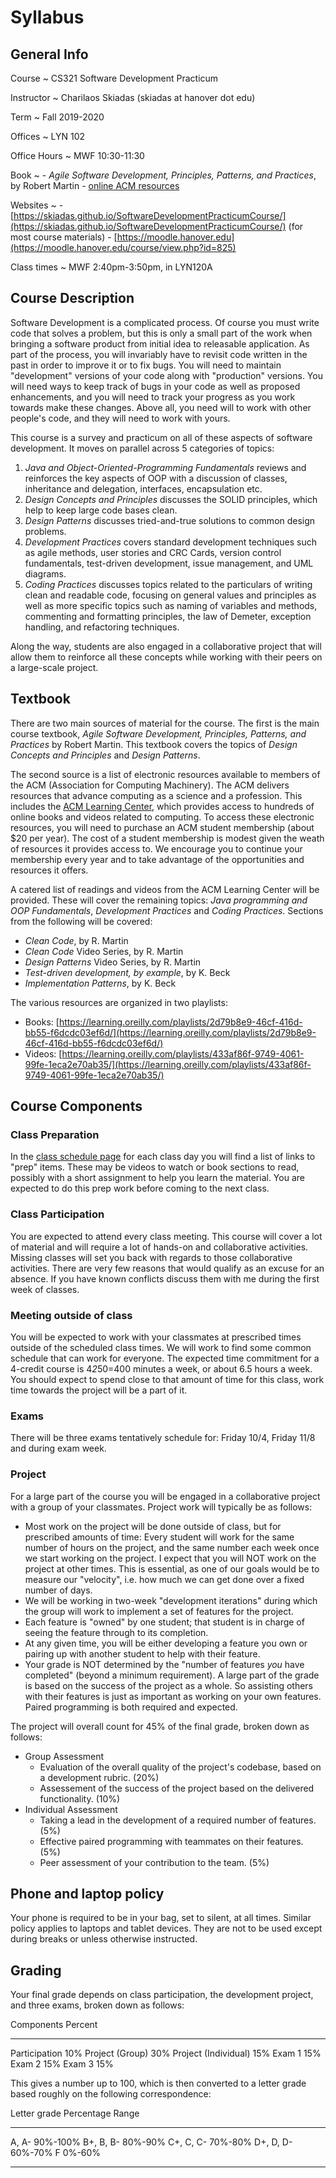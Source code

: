 # Syllabus

## General Info

Course
  ~ CS321 Software Development Practicum

Instructor
  ~ Charilaos Skiadas (skiadas at hanover dot edu)

Term
  ~ Fall 2019-2020

Offices
  ~ LYN 102

Office Hours
  ~ MWF 10:30-11:30

Book
  ~ - *Agile Software Development, Principles, Patterns, and Practices*, by Robert Martin
    - [online ACM resources](http://learning.acm.org)

Websites
  ~ - [https://skiadas.github.io/SoftwareDevelopmentPracticumCourse/](https://skiadas.github.io/SoftwareDevelopmentPracticumCourse/) (for most course materials)
    - [https://moodle.hanover.edu](https://moodle.hanover.edu/course/view.php?id=825)

Class times
  ~ MWF 2:40pm-3:50pm, in LYN120A

## Course Description

Software Development is a complicated process. Of course you must write code that solves a
problem, but this is only a small part of the work when bringing a software product
from initial idea to releasable application. As part of the process, you will invariably have
to revisit code written in the past in order to improve it or to fix bugs. You will need to
maintain "development" versions of your code along with "production" versions. You will need
ways to keep track of bugs in your code as well as proposed enhancements, and you will need
to track your progress as you work towards make these changes. Above all, you need will to work
with other people's code, and they will need to work with yours.

This course is a survey and practicum on all of these aspects of software development. It moves on parallel across 5 categories of topics:

1. *Java and Object-Oriented-Programming Fundamentals* reviews and reinforces the key aspects of OOP with a discussion of classes, inheritance and delegation, interfaces, encapsulation etc.
2. *Design Concepts and Principles* discusses the SOLID principles, which help to keep large code bases clean.
3. *Design Patterns* discusses tried-and-true solutions to common design problems.
4. *Development Practices* covers standard development techniques such as agile methods, user stories and CRC Cards, version control fundamentals, test-driven development, issue management, and UML diagrams.
5. *Coding Practices* discusses topics related to the particulars of writing clean and readable code, focusing on general values and principles as well as more specific topics such as naming of variables and methods, commenting and formatting principles, the law of Demeter, exception handling, and refactoring techniques.

Along the way, students are also engaged in a collaborative project that will allow them to reinforce all these concepts while working with their peers on a large-scale project.

## Textbook

There are two main sources of material for the course. The first is the main course textbook, *Agile Software Development, Principles, Patterns, and Practices* by Robert Martin. This textbook covers the topics of *Design Concepts and Principles* and *Design Patterns*.

The second source is a list of electronic resources available to members of the ACM (Association for Computing Machinery). The ACM delivers resources that advance computing as a science and a profession. This includes the [ACM Learning Center](https://learning.acm.org/), which provides access to hundreds of online books and videos related to computing. To access these electronic resources, you will need to purchase an ACM student membership (about $20 per year). The cost of a student membership is modest given the weath of resources it provides access to. We encourage you to continue your membership every year and to take advantage of the opportunities and resources it offers.

A catered list of readings and videos from the ACM Learning Center will be provided. These will cover the remaining topics: *Java programming and OOP Fundamentals*, *Development Practices* and *Coding Practices*. Sections from the following will be covered:

- *Clean Code*, by R. Martin
- *Clean Code* Video Series, by R. Martin
- *Design Patterns* Video Series, by R. Martin
- *Test-driven development, by example*, by K. Beck
- *Implementation Patterns*, by K. Beck

The various resources are organized in two playlists:

- Books: [https://learning.oreilly.com/playlists/2d79b8e9-46cf-416d-bb55-f6dcdc03ef6d/](https://learning.oreilly.com/playlists/2d79b8e9-46cf-416d-bb55-f6dcdc03ef6d/)
- Videos: [https://learning.oreilly.com/playlists/433af86f-9749-4061-99fe-1eca2e70ab35/](https://learning.oreilly.com/playlists/433af86f-9749-4061-99fe-1eca2e70ab35/)

## Course Components

### Class Preparation

In the [class schedule page](skiadas.github.io/SoftwareDevelopmentPracticumCourse/site/schedule.html) for each class day you will find a list of links to "prep" items. These may be videos to watch or book sections to read, possibly with a short assignment to help you learn the material. You are expected to do this prep work before coming to the next class.

### Class Participation

You are expected to attend every class meeting. This course will cover a lot of material and will require a lot of hands-on and collaborative activities. Missing classes will set you back with regards to those collaborative activities. There are very few reasons that would qualify as an excuse for an absence. If you have known conflicts discuss them with me during the first week of classes.

### Meeting outside of class

You will be expected to work with your classmates at prescribed times outside of the scheduled  class times. We will work to find some common schedule that can work for everyone. The expected time commitment for a 4-credit course is 4*2*50=400 minutes a week, or about 6.5 hours a week. You should expect to spend close to that amount of time for this class, work time towards the project will be a part of it.

### Exams

There will be three exams tentatively schedule for: Friday 10/4, Friday 11/8 and during exam week.

### Project

For a large part of the course you will be engaged in a collaborative project with a group of your classmates. Project work will typically be as follows:

- Most work on the project will be done outside of class, but for prescribed amounts of time: Every student will work for the same number of hours on the project, and the same number each week once we start working on the project. I expect that you will NOT work on the project at other times. This is essential, as one of our goals would be to measure our "velocity", i.e. how much we can get done over a fixed number of days.
- We will be working in two-week "development iterations" during which the group will work to implement a set of features for the project.
- Each feature is "owned" by one student; that student is in charge of seeing the feature through to its completion.
- At any given time, you will be either developing a feature you own or pairing up with another student to help with their feature.
- Your grade is NOT determined by the "number of features *you* have completed" (beyond a minimum requirement). A large part of the grade is based on the success of the project as a whole. So assisting others with their features is just as important as working on your own features. Paired programming is both required and expected.

The project will overall count for 45% of the final grade, broken down as follows:

- Group Assessment
    - Evaluation of the overall quality of the project's codebase, based on a development rubric. (20%)
    - Assessement of the success of the project based on the delivered functionality. (10%)
- Individual Assessment
    - Taking a lead in the development of a required number of features. (5%)
    - Effective paired programming with teammates on their features. (5%)
    - Peer assessment of your contribution to the team. (5%)

## Phone and laptop policy

Your phone is required to be in your bag, set to silent, at all times. Similar policy applies to laptops and tablet devices. They are not to be used except during breaks or unless otherwise instructed.

## Grading

Your final grade depends on class participation, the development project, and three exams, broken down as follows:

Components             Percent
--------------------  --------
Participation              10%
Project (Group)            30%
Project (Individual)       15%
Exam 1                     15%
Exam 2                     15%
Exam 3                     15%



This gives a number up to 100, which is then converted to a letter grade based roughly on the following correspondence:

 Letter grade     Percentage Range
--------------   -----------------
   A, A-                  90%-100%
   B+, B, B-               80%-90%
   C+, C, C-               70%-80%
   D+, D, D-               60%-70%
      F                     0%-60%
--------------   -----------------

